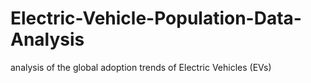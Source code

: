 # Electric-Vehicle-Population-Data-Analysis
analysis of the global adoption trends of Electric Vehicles (EVs)
